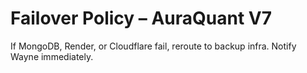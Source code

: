 # Failover Policy – AuraQuant V7

If MongoDB, Render, or Cloudflare fail, reroute to backup infra. Notify Wayne immediately.
